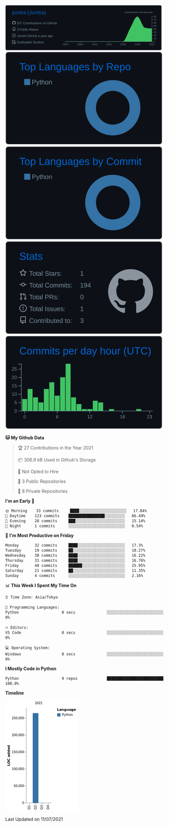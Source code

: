 
[![](https://raw.githubusercontent.com/jumtra/jumtra/master/profile-summary-card-output/github_dark/0-profile-details.svg)](https://github.com/vn7n24fzkq/github-profile-summary-cards)
[![](https://raw.githubusercontent.com/jumtra/jumtra/master/profile-summary-card-output/github_dark/1-repos-per-language.svg)](https://github.com/vn7n24fzkq/github-profile-summary-cards) [![](https://raw.githubusercontent.com/jumtra/jumtra/master/profile-summary-card-output/github_dark/2-most-commit-language.svg)](https://github.com/vn7n24fzkq/github-profile-summary-cards)
[![](https://raw.githubusercontent.com/jumtra/jumtra/master/profile-summary-card-output/github_dark/3-stats.svg)](https://github.com/vn7n24fzkq/github-profile-summary-cards) [![](https://raw.githubusercontent.com/jumtra/jumtra/master/profile-summary-card-output/github_dark/4-productive-time.svg)](https://github.com/vn7n24fzkq/github-profile-summary-cards)



<!--START_SECTION:waka-->
**🐱 My Github Data** 

> 🏆 27 Contributions in the Year 2021
 > 
> 📦 306.9 kB Used in Github's Storage 
 > 
> 🚫 Not Opted to Hire
 > 
> 📜 3 Public Repositories 
 > 
> 🔑 8 Private Repositories  
 > 
**I'm an Early 🐤** 

```text
🌞 Morning    33 commits     ████░░░░░░░░░░░░░░░░░░░░░   17.84% 
🌆 Daytime    123 commits    ████████████████░░░░░░░░░   66.49% 
🌃 Evening    28 commits     ███░░░░░░░░░░░░░░░░░░░░░░   15.14% 
🌙 Night      1 commits      ░░░░░░░░░░░░░░░░░░░░░░░░░   0.54%

```
📅 **I'm Most Productive on Friday** 

```text
Monday       32 commits     ████░░░░░░░░░░░░░░░░░░░░░   17.3% 
Tuesday      19 commits     ██░░░░░░░░░░░░░░░░░░░░░░░   10.27% 
Wednesday    30 commits     ████░░░░░░░░░░░░░░░░░░░░░   16.22% 
Thursday     31 commits     ████░░░░░░░░░░░░░░░░░░░░░   16.76% 
Friday       48 commits     ██████░░░░░░░░░░░░░░░░░░░   25.95% 
Saturday     21 commits     ██░░░░░░░░░░░░░░░░░░░░░░░   11.35% 
Sunday       4 commits      ░░░░░░░░░░░░░░░░░░░░░░░░░   2.16%

```


📊 **This Week I Spent My Time On** 

```text
⌚︎ Time Zone: Asia/Tokyo

💬 Programming Languages: 
Python                   0 secs              ░░░░░░░░░░░░░░░░░░░░░░░░░   0%

🔥 Editors: 
VS Code                  0 secs              ░░░░░░░░░░░░░░░░░░░░░░░░░   0%

💻 Operating System: 
Windows                  0 secs              ░░░░░░░░░░░░░░░░░░░░░░░░░   0%

```

**I Mostly Code in Python** 

```text
Python                   9 repos             █████████████████████████   100.0%

```


**Timeline**

![Chart not found](https://raw.githubusercontent.com/jumtra/jumtra/master/charts/bar_graph.png) 


 Last Updated on 11/07/2021
<!--END_SECTION:waka-->
